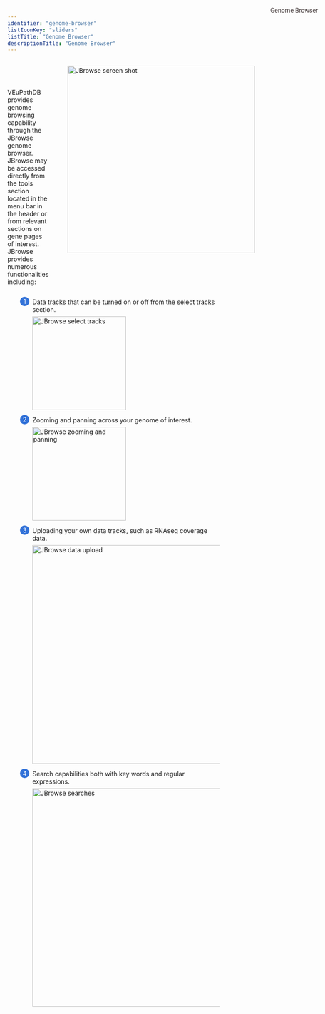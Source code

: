 ```yaml
---
identifier: "genome-browser"
listIconKey: "sliders"
listTitle: "Genome Browser"
descriptionTitle: "Genome Browser"
---
```

<style>
  .search-strategies-feature {
    margin: auto;
  }
  .search-strategies-feature--panels {
    display: flex;
    flex-wrap: wrap;
    align-items: flex-start;
    counter-reset: panel;
  }
  .search-strategies-feature--panels > * {
    overflow: hidden;
    margin: 0 2em;
  }
  .search-strategies-feature--panels > * > div {
    margin-top: 1em;
    margin-left: 2em;
    position: relative;
  }
  .search-strategies-feature--panels > * img {
    margin-left: 2em;
  }
  .search-strategies-feature--panels > * > div:before {
    counter-increment: panel;
    content: counter(panel);
    background: #3171d8;
    border-radius: 1em;
    height: 1.5em;
    width: 1.5em;
    display: inline-flex;
    justify-content: center;
    align-items: center;
    margin-right: .5em;
    color: white;
    position: absolute;
    left: -2em;
    top: -0.25em;
  }
   #topright {
    position: absolute;
    right: 1em;
    top: 3em;
    padding-top: 0.5em;
    padding-left: 0.5em;
    padding-right: 1.5em;
}
  #topright a {
    text-decoration: none;
    font-family: Roboto;
    color: #413737;
}
.container {
  display: flex;
}
#col-1 {
  flex: 1;
}
#col-2 {
  flex: 3;
}
</style>

<div id="topright">
  <a href="/a/app/jbrowse?data=/a/service/jbrowse/tracks/default&tracks=gene">Genome Browser</a>
</div>
<div class="search-strategies-feature">
  <section class="container">
    <div id="col-1">
      <p><br><br><br>VEuPathDB provides genome browsing capability through the
      JBrowse genome browser. JBrowse may be accessed directly from the tools section located in the menu bar in the header or from relevant sections on gene pages of interest.&nbsp; JBrowse provides numerous functionalities
      including:
      </p>
    </div>
    <div id="col-2">
      <img style="width: 30em; margin-top: 1em; margin-left: 3em;" src="{{ "/assets/images/resources_tools/jbrowse_view1.png" | absolute_url }}" alt="JBrowse screen shot"/>
    </div>
  </section>
  <div class="search-strategies-feature--panels">
    <div>
      <div>Data tracks that can be turned on or off from the select tracks section.</div>
      <img style="width: 15em; margin-top: .5em; margin-left: 2em;" src="{{ "/assets/images/resources_tools/select_tracks.png" | absolute_url }}" alt="JBrowse select tracks"/>
    </div>
    <div>
      <div>Zooming and panning across your genome of interest.</div>
      <img style="width: 15em; margin-top: .5em; margin-left: 2em;" src="{{ "/assets/images/resources_tools/zooming.png" | absolute_url }}" alt="JBrowse zooming and panning"/>
    </div>
    <div>
      <div>Uploading your own data tracks, such as RNAseq coverage data.</div>
      <img style="width: 35em; margin-top: .5em; margin-left: 2em;" src="{{ "/assets/images/resources_tools/upload.png" | absolute_url }}" alt="JBrowse data upload"/>
    </div>
    <div>
      <div>Search capabilities both with key words and regular expressions.</div>
      <img style="width: 35em; margin-top: .5em; margin-left: 2em;" src="{{ "/assets/images/resources_tools/jbrowse_search.png" | absolute_url }}" alt="JBrowse searches"/>
    </div>
  </div>
</div>


